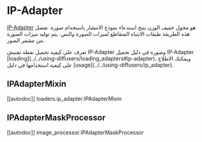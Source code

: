 # IP-Adapter

[IP-Adapter](https://hf.co/papers/2308.06721) هو محول خفيف الوزن يتيح استدعاء نموذج الانتشار باستخدام صورة. تفصل هذه الطريقة طبقات الانتباه المتقاطع لميزات الصورة والنص. يتم توليد ميزات الصورة من مشفر الصور.

<Tip>
تعرف على كيفية تحميل نقطة تفتيش IP-Adapter وصورة في دليل تحميل IP-Adapter [loading](../../using-diffusers/loading_adapters#ip-adapter)، ويمكنك الاطلاع على كيفية استخدامها في دليل [usage](../../using-diffusers/ip_adapter).
</Tip>

## IPAdapterMixin

[[autodoc]] loaders.ip_adapter.IPAdapterMixin

## IPAdapterMaskProcessor

[[autodoc]] image_processor.IPAdapterMaskProcessor
